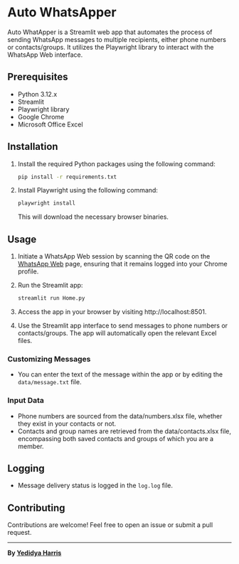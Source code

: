 # Auto WhatsApper

Auto WhatApper is a Streamlit web app that automates the process of sending WhatsApp messages to multiple recipients, either phone numbers or contacts/groups. It utilizes the Playwright library to interact with the WhatsApp Web interface.

## Prerequisites

- Python 3.12.x
- Streamlit
- Playwright library
- Google Chrome
- Microsoft Office Excel

## Installation

1. Install the required Python packages using the following command:

    ```bash
    pip install -r requirements.txt
    ```

2. Install Playwright using the following command:

    ```bash
    playwright install
    ```
 
   This will download the necessary browser binaries.

## Usage

1. Initiate a WhatsApp Web session by scanning the QR code on the [WhatsApp Web](https://web.whatsapp.com/) page, ensuring that it remains logged into your Chrome profile.


2. Run the Streamlit app:

    ```bash
    streamlit run Home.py
    ```

3. Access the app in your browser by visiting http://localhost:8501.

4. Use the Streamlit app interface to send messages to phone numbers or contacts/groups. The app will automatically open the relevant Excel files.

### Customizing Messages

- You can enter the text of the message within the app or by editing the `data/message.txt` file.

### Input Data

- Phone numbers are sourced from the data/numbers.xlsx file, whether they exist in your contacts or not.
- Contacts and group names are retrieved from the data/contacts.xlsx file, encompassing both saved contacts and groups of which you are a member.

## Logging

- Message delivery status is logged in the `log.log` file.

## Contributing

Contributions are welcome! Feel free to open an issue or submit a pull request.

---

**By [Yedidya Harris](https://www.linkedin.com/in/yedidyaharris/)**
